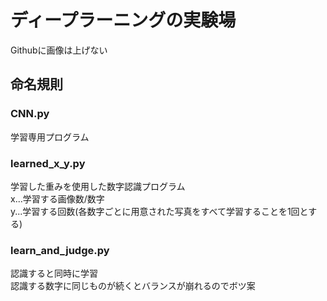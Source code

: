 # ディープラーニングの実験場
Githubに画像は上げない
## 命名規則
### CNN.py
学習専用プログラム
### learned_x_y.py
学習した重みを使用した数字認識プログラム  
x...学習する画像数/数字  
y...学習する回数(各数字ごとに用意された写真をすべて学習することを1回とする)
### learn_and_judge.py
認識すると同時に学習  
認識する数字に同じものが続くとバランスが崩れるのでボツ案